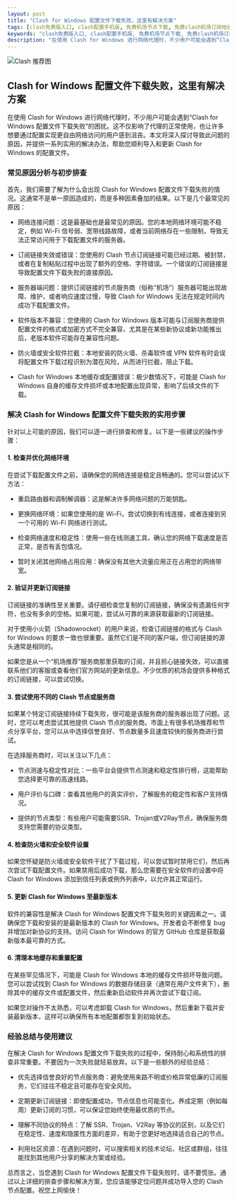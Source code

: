 ```yaml
---
layout: post
title: "Clash for Windows 配置文件下载失败，这里有解决方案"
tags: [clash免费版入口, clash配置手机版, 免费机场节点下载, 免费clash机场订阅地址, 稳联云订阅节点购买, clash机场网址, 一元机场节点订阅]
keywords: "clash免费版入口, clash配置手机版, 免费机场节点下载, 免费clash机场订阅地址, 稳联云订阅节点购买, clash机场网址, 一元机场节点订阅"
description: "在使用 Clash for Windows 进行网络代理时，不少用户可能会遇到“Clash for Windows 配置文件下载失败”的困扰。这不仅影响了代理的正常使用，也让许多想要通过配置实现更自由网络访问的用户感到沮丧。本文将深入探讨导致此问题的原因，并提供一系列实用的解决办法，帮助您顺利导入和更新 Clash for Windows 的配置文件。"
---
```


![Clash 推荐图](https://clashjd.github.io/assets/img/clash订阅节点购买.png)

## Clash for Windows 配置文件下载失败，这里有解决方案

在使用 Clash for Windows 进行网络代理时，不少用户可能会遇到“Clash for Windows 配置文件下载失败”的困扰。这不仅影响了代理的正常使用，也让许多想要通过配置实现更自由网络访问的用户感到沮丧。本文将深入探讨导致此问题的原因，并提供一系列实用的解决办法，帮助您顺利导入和更新 Clash for Windows 的配置文件。

### 常见原因分析与初步排查

首先，我们需要了解为什么会出现 Clash for Windows 配置文件下载失败的情况。这通常不是单一原因造成的，而是多种因素叠加的结果。以下是几个最常见的原因：

- 网络连接问题：这是最基础也是最常见的原因。您的本地网络环境可能不稳定，例如 Wi-Fi 信号弱、宽带线路故障，或者当前网络存在一些限制，导致无法正常访问用于下载配置文件的服务器。

- 订阅链接失效或错误：您使用的 Clash 节点订阅链接可能已经过期、被封禁，或者在复制粘贴过程中出现了额外的空格、字符错误。一个错误的订阅链接是导致配置文件下载失败的直接原因。

- 服务器端问题：提供订阅链接的节点服务商（俗称“机场”）服务器可能出现故障、维护，或者响应速度过慢，导致 Clash for Windows 无法在规定时间内成功下载配置文件。

- 软件版本不兼容：您使用的 Clash for Windows 版本可能与订阅服务商提供配置文件的格式或加密方式不完全兼容，尤其是在某些新协议或新功能推出后，老版本软件可能存在兼容性问题。

- 防火墙或安全软件拦截：本地安装的防火墙、杀毒软件或 VPN 软件有时会误将配置文件下载过程识别为潜在风险，从而进行拦截，阻止下载。

- Clash for Windows 本地缓存或配置错误：极少数情况下，可能是 Clash for Windows 自身的缓存文件损坏或本地配置出现异常，影响了后续文件的下载。

### 解决 Clash for Windows 配置文件下载失败的实用步骤

针对以上可能的原因，我们可以逐一进行排查和修复。以下是一些建议的操作步骤：

#### 1. 检查并优化网络环境

在尝试下载配置文件之前，请确保您的网络连接是稳定且畅通的。您可以尝试以下方法：

- 重启路由器和调制解调器：这是解决许多网络问题的万能钥匙。

- 更换网络环境：如果您使用的是 Wi-Fi，尝试切换到有线连接，或者连接到另一个可用的 Wi-Fi 网络进行测试。

- 检查网络速度和稳定性：使用一些在线测速工具，确认您的网络下载速度是否正常，是否有丢包情况。

- 暂时关闭其他网络占用应用：确保没有其他大流量应用正在占用您的网络带宽。

#### 2. 验证并更新订阅链接

订阅链接的准确性至关重要。请仔细检查您复制的订阅链接，确保没有遗漏任何字符，也没有多余的空格。如果可能，尝试从可靠的来源获取最新的订阅链接。

对于使用小火箭（Shadowrocket）的用户来说，检查订阅链接的格式与 Clash for Windows 的要求一致也很重要。虽然它们是不同的客户端，但订阅链接的源头通常是相同的。

如果您是从一个“机场推荐”服务商那里获取的订阅，并且担心链接失效，可以直接联系他们的客服或查看他们官方网站的更新信息。不少优质的机场会提供多种格式的订阅链接，可以尝试切换。

#### 3. 尝试使用不同的 Clash 节点或服务商

如果某个特定订阅链接持续下载失败，很可能是该服务商的服务器出现了问题。这时，您可以考虑尝试其他提供 Clash 节点的服务商。市面上有很多机场推荐和节点分享平台，您可以从中选择信誉良好、节点数量多且速度较快的服务商进行尝试。

在选择服务商时，可以关注以下几点：

- 节点测速与稳定性对比：一些平台会提供节点测速和稳定性排行榜，这能帮助您选择更可靠的高速线路。

- 用户评价与口碑：查看其他用户的真实评价，了解服务的稳定性和客户支持情况。

- 提供的节点类型：有些用户可能需要SSR、Trojan或V2Ray节点，确保服务商支持您需要的协议类型。

#### 4. 检查防火墙和安全软件设置

如果您怀疑是防火墙或安全软件干扰了下载过程，可以尝试暂时禁用它们，然后再次尝试下载配置文件。如果禁用后成功下载，那么您需要在安全软件的设置中将 Clash for Windows 添加到信任列表或例外列表中，以允许其正常运行。

#### 5. 更新 Clash for Windows 至最新版本

软件的兼容性是解决 Clash for Windows 配置文件下载失败的关键因素之一。请确保您下载和安装的是最新版本的 Clash for Windows。开发者会不断修复 bug 并增加对新协议的支持。访问 Clash for Windows 的官方 GitHub 仓库是获取最新版本最可靠的方式。

#### 6. 清理本地缓存和重置配置

在某些罕见情况下，可能是 Clash for Windows 本地的缓存文件损坏导致问题。您可以尝试找到 Clash for Windows 的数据存储目录（通常在用户文件夹下），删除其中的缓存文件或配置文件，然后重新启动软件并再次尝试下载订阅。

如果您对操作不太熟悉，可以考虑卸载 Clash for Windows，然后重新下载并安装最新版本，这样可以确保所有本地配置都恢复到初始状态。

### 经验总结与使用建议

在解决 Clash for Windows 配置文件下载失败的过程中，保持耐心和系统性的排查非常重要。不要因为一次失败就轻易放弃。以下是一些额外的经验总结：

- 优先选择信誉良好的节点服务商：避免使用来路不明或价格异常低廉的订阅服务，它们往往不稳定且可能存在安全风险。

- 定期更新订阅链接：即使配置成功，节点信息也可能变化。养成定期（例如每周）更新订阅的习惯，可以保证您始终使用最优质的节点。

- 理解不同协议的特点：了解 SSR、Trojan、V2Ray 等协议的区别，以及它们在稳定性、速度和隐匿性方面的差异，有助于您更好地选择适合自己的节点。

- 利用社区资源：在遇到问题时，可以搜索相关的技术论坛、社区或群组，往往能找到其他用户分享的解决方案或经验。

总而言之，当您遇到 Clash for Windows 配置文件下载失败时，请不要慌张。通过以上详细的排查步骤和解决方案，您应该能够定位问题并成功导入您的 Clash 节点配置。祝您上网愉快！